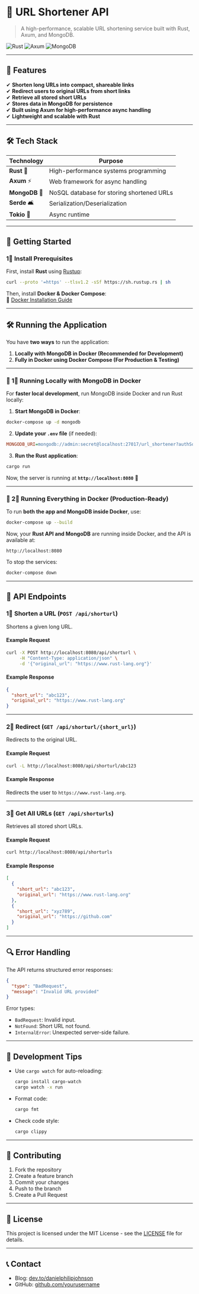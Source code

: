 # 🚀 URL Shortener API  
> A high-performance, scalable URL shortening service built with Rust, Axum, and MongoDB.

![Rust](https://img.shields.io/badge/Rust-000000?style=for-the-badge&logo=rust&logoColor=white)
![Axum](https://img.shields.io/badge/Axum-000000?style=for-the-badge&logo=rust&logoColor=white)
![MongoDB](https://img.shields.io/badge/MongoDB-4ea94b?style=for-the-badge&logo=mongodb&logoColor=white)

---

## 🌟 Features
✔ **Shorten long URLs into compact, shareable links**  
✔ **Redirect users to original URLs from short links**  
✔ **Retrieve all stored short URLs**  
✔ **Stores data in MongoDB for persistence**  
✔ **Built using Axum for high-performance async handling**  
✔ **Lightweight and scalable with Rust**  

---

## 🛠 Tech Stack

| Technology | Purpose |
|------------|---------|
| **Rust** 🦀 | High-performance systems programming |
| **Axum** ⚡ | Web framework for async handling |
| **MongoDB** 🎃 | NoSQL database for storing shortened URLs |
| **Serde** 🛋 | Serialization/Deserialization |
| **Tokio** 🔄 | Async runtime |

---

## 🚀 Getting Started

### **1⃣ Install Prerequisites**
First, install **Rust** using [Rustup](https://rustup.rs/):
```bash
curl --proto '=https' --tlsv1.2 -sSf https://sh.rustup.rs | sh
```
Then, install **Docker & Docker Compose**:  
🔗 [Docker Installation Guide](https://docs.docker.com/get-docker/)

---

## 🛠 Running the Application

You have **two ways** to run the application:  
1. **Locally with MongoDB in Docker (Recommended for Development)**
2. **Fully in Docker using Docker Compose (For Production & Testing)**

---

### **🔹 1⃣ Running Locally with MongoDB in Docker**
For **faster local development**, run MongoDB inside Docker and run Rust locally:

1. **Start MongoDB in Docker**:
```bash
docker-compose up -d mongodb
```
2. **Update your `.env` file** (if needed):
```ini
MONGODB_URI=mongodb://admin:secret@localhost:27017/url_shortener?authSource=admin
```
3. **Run the Rust application**:
```bash
cargo run
```
Now, the server is running at **`http://localhost:8080`** 🎉

---

### **🔹 2⃣ Running Everything in Docker (Production-Ready)**
To run **both the app and MongoDB inside Docker**, use:

```bash
docker-compose up --build
```
Now, your **Rust API and MongoDB** are running inside Docker, and the API is available at:
```
http://localhost:8080
```

To stop the services:
```bash
docker-compose down
```

---

## 📡 API Endpoints

### **1⃣ Shorten a URL (`POST /api/shorturl`)**
Shortens a given long URL.

#### **Example Request**
```bash
curl -X POST http://localhost:8080/api/shorturl \
     -H "Content-Type: application/json" \
     -d '{"original_url": "https://www.rust-lang.org"}'
```
#### **Example Response**
```json
{
  "short_url": "abc123",
  "original_url": "https://www.rust-lang.org"
}
```

---

### **2⃣ Redirect (`GET /api/shorturl/{short_url}`)**
Redirects to the original URL.

#### **Example Request**
```bash
curl -L http://localhost:8080/api/shorturl/abc123
```
#### **Example Response**
Redirects the user to `https://www.rust-lang.org`.

---

### **3⃣ Get All URLs (`GET /api/shorturls`)**
Retrieves all stored short URLs.

#### **Example Request**
```bash
curl http://localhost:8080/api/shorturls
```
#### **Example Response**
```json
[
  {
    "short_url": "abc123",
    "original_url": "https://www.rust-lang.org"
  },
  {
    "short_url": "xyz789",
    "original_url": "https://github.com"
  }
]
```

---

## 🔍 Error Handling

The API returns structured error responses:

```json
{
  "type": "BadRequest",
  "message": "Invalid URL provided"
}
```

Error types:
- `BadRequest`: Invalid input.
- `NotFound`: Short URL not found.
- `InternalError`: Unexpected server-side failure.

---

## 🤮 Development Tips
- Use `cargo watch` for auto-reloading:
  ```bash
  cargo install cargo-watch
  cargo watch -x run
  ```
- Format code:
  ```bash
  cargo fmt
  ```
- Check code style:
  ```bash
  cargo clippy
  ```

---

## 👥 Contributing
1. Fork the repository
2. Create a feature branch
3. Commit your changes
4. Push to the branch
5. Create a Pull Request

---

## 📝 License
This project is licensed under the MIT License - see the [LICENSE](LICENSE) file for details.

---

## 📞 Contact
- Blog: [dev.to/danielphilipjohnson](https://dev.to/danielphilipjohnson)
- GitHub: [github.com/yourusername](https://github.com/yourusername)

